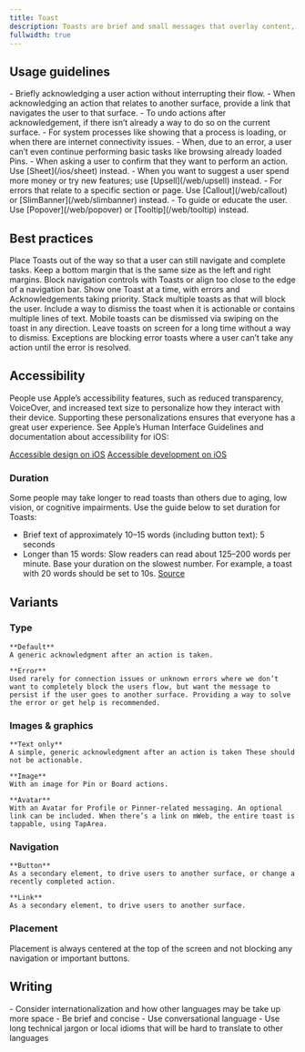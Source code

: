 ```yaml
---
title: Toast
description: Toasts are brief and small messages that overlay content, but do not block the user’s flow, as they are out of the way and ephemeral. Toasts do not require user action and primarily acknowledge that a user has performed an action or completed a task.
fullwidth: true
---
```


<ImgContainer src="https://i.pinimg.com/originals/27/32/0d/27320d8b7731c7cea23fbf917e7d2160.jpg" noPadding alt="an example of toast"/>

## Usage guidelines

<TwoCol>
  <Group>
    <Do title="When to use" />    
    - Briefly acknowledging a user action without interrupting their flow.
    - When acknowledging an action that relates to another surface, provide a link that navigates the user to that surface.
    - To undo actions after acknowledgement, if there isn’t already a way to do so on the current surface.
    - For system processes like showing that a process is loading, or when there are internet connectivity issues.
  </Group>
  <Group>
  <Dont title="When not to use" />
  - When, due to an error, a user can’t even continue performing basic tasks like browsing already loaded Pins.
  - When asking a user to confirm that they want to perform an action. Use [Sheet](/ios/sheet) instead.
  - When you want to suggest a user spend more money or try new features; use [Upsell](/web/upsell) instead.
  - For errors that relate to a specific section or page. Use [Callout](/web/callout) or [SlimBanner](/web/slimbanner) instead.
  - To guide or educate the user. Use [Popover](/web/popover) or [Tooltip](/web/tooltip) instead.
  </Group>
</TwoCol>

## Best practices
<TwoCol>
  <Group>
    <ImgContainer src="https://i.pinimg.com/originals/b5/86/15/b5861579a1c5f7b958c6b7a7099ee9f4.jpg" alt="example with toast with unblocking placement"/>
    <Do title="Do" />
    Place Toasts out of the way so that a user can still navigate and complete tasks. Keep a bottom margin that is the same size as the left and right margins.
  </Group>
  <Group>
    <ImgContainer src="https://i.pinimg.com/originals/f1/9c/d1/f19cd161c8cc6112a450fb58e0dc03d2.jpg" alt="example of with blocking placement"/>
    <Dont title="Don't" />
    Block navigation controls with Toasts or align too close to the edge of a navigation bar.
  </Group>
  <Group>
    <ImgContainer src="https://i.pinimg.com/originals/5b/49/ce/5b49ce5d555fdd56b3b555fb62fcaaea.jpg" alt="example of showing one toast"/>
    <Do title="Do" />
    Show one Toast at a time, with errors and Acknowledgements taking priority.
  </Group>
  <Group>
    <ImgContainer src="https://i.pinimg.com/originals/e2/c7/4e/e2c74eed170be2f7029a673ef4b8512e.jpg" alt="example of showing multiple toasts"/>
    <Dont title="Don't" />
    Stack multiple toasts as that will block the user.
  </Group>
  <Group>
    <ImgContainer src="https://i.pinimg.com/originals/36/0a/c3/360ac34d4f9b31c22058a056abd89e21.jpg" alt="example of a dismissible toast"/>
    <Do title="Do" />
    Include a way to dismiss the toast when it is actionable or contains multiple lines of text. Mobile toasts can be dismissed via swiping on the toast in any direction.
  </Group>
  <Group>
    <ImgContainer src="https://i.pinimg.com/originals/c8/ea/51/c8ea51c06c88110bde0f2854e9103980.jpg" alt="example of leaving a toast on screen"/>
    <Dont title="Don't" />
    Leave toasts on screen for a long time without a way to dismiss. Exceptions are blocking error toasts where a user can’t take any action until the error is resolved.
  </Group>
</TwoCol>

## Accessibility

People use Apple’s accessibility features, such as reduced transparency, VoiceOver, and increased text size to personalize how they interact with their device. Supporting these personalizations ensures that everyone has a great user experience. See Apple’s Human Interface Guidelines and documentation about accessibility for iOS:

[Accessible design on iOS](https://developer.apple.com/design/human-interface-guidelines/accessibility/overview/introduction/)
[Accessible development on iOS](https://developer.apple.com/accessibility/ios/)

### Duration
Some people may take longer to read toasts than others due to aging, low vision, or cognitive impairments. Use the guide below to set duration for Toasts:

- Brief text of approximately 10–15 words (including button text): 5 seconds
- Longer than 15 words: Slow readers can read about 125–200 words per minute. Base your duration on the slowest number. For example, a toast with 20 words should be set to 10s. [Source](https://capitalizemytitle.com/reading-time/3000-words/)

## Variants

### Type

<TwoCol>
  <Group>
    <ImgContainer src="https://i.pinimg.com/originals/d9/eb/56/d9eb56243a337584cebbb57e293b3d7f.jpg" noPadding alt="default toast"/>
    
    **Default**
    A generic acknowledgment after an action is taken.
  </Group>
  <Group>
    <ImgContainer src="https://i.pinimg.com/originals/7f/c3/0d/7fc30d26a72b1c23f71f685f5bfbfc51.jpg" noPadding alt="error toast"/>
   
    **Error**
    Used rarely for connection issues or unknown errors where we don’t want to completely block the users flow, but want the message to persist if the user goes to another surface. Providing a way to solve the error or get help is recommended.
  </Group>
  
</TwoCol>

### Images & graphics

<TwoCol>
  <Group>
    <ImgContainer src="https://i.pinimg.com/originals/d9/eb/56/d9eb56243a337584cebbb57e293b3d7f.jpg" noPadding alt="text only toast"/>
    
    **Text only**
    A simple, generic acknowledgment after an action is taken These should not be actionable.
  </Group>
  <Group>
    <ImgContainer src="https://i.pinimg.com/originals/02/40/85/024085af164541554f69c18368d7078e.jpg" noPadding alt="toast with image"/>
    
    **Image**
    With an image for Pin or Board actions.
  </Group>
</TwoCol>
<TwoCol>
  <Group>
    <ImgContainer src="https://i.pinimg.com/originals/fa/1d/e5/fa1de5fbe15b0a3ee774f40c0a46b66c.jpg" noPadding alt="toast with avatar"/>
    
    **Avatar**
    With an Avatar for Profile or Pinner-related messaging. An optional link can be included. When there’s a link on mWeb, the entire toast is tappable, using TapArea.
  </Group>
  <Group>

  </Group>
</TwoCol>

### Navigation

<TwoCol>
  <Group>
    <ImgContainer src="https://i.pinimg.com/originals/d3/05/0c/d3050c666e8b7a03b2d45873a218c9f7.jpg" noPadding alt="toast with button"/>
    
    **Button**
    As a secondary element, to drive users to another surface, or change a recently completed action.
  </Group>
  <Group>
    <ImgContainer src="https://i.pinimg.com/originals/02/40/85/024085af164541554f69c18368d7078e.jpg" noPadding alt="toast with link"/>
    
    **Link**
    As a secondary element, to drive users to another surface.
  </Group>
</TwoCol>

### Placement

Placement is always centered at the top of the screen and not blocking any navigation or important buttons.

## Writing

<TwoCol>
  <Group>
    <Do title="Do" />      
  - Consider internationalization and how other languages may be take up more space
  - Be brief and concise
  - Use conversational language
  </Group>
  <Group>
  <Dont title="Don't" />
  - Use long technical jargon or local idioms that will be hard to translate to other languages
  </Group>
</TwoCol>

